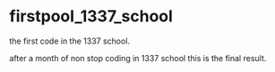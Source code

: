 # firstpool_1337_school
the first code in the 1337 school.

after a month of non stop coding in 1337 school this is the final result.

